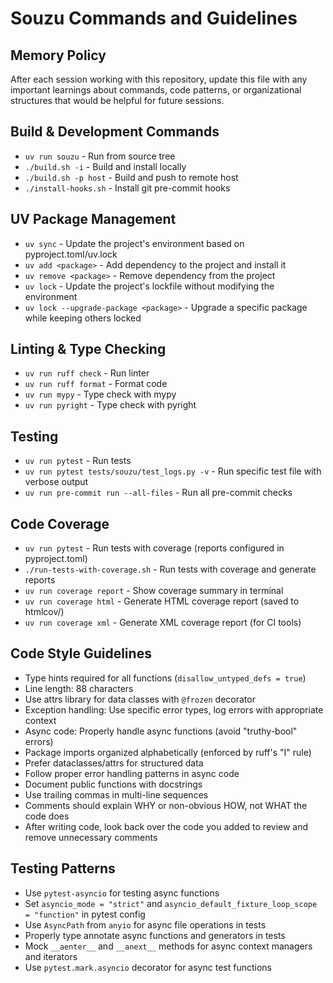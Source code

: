 # Souzu Commands and Guidelines

## Memory Policy
After each session working with this repository, update this file with any important learnings about commands, code patterns, or organizational structures that would be helpful for future sessions.

## Build & Development Commands
- `uv run souzu` - Run from source tree
- `./build.sh -i` - Build and install locally
- `./build.sh -p host` - Build and push to remote host
- `./install-hooks.sh` - Install git pre-commit hooks

## UV Package Management
- `uv sync` - Update the project's environment based on pyproject.toml/uv.lock
- `uv add <package>` - Add dependency to the project and install it
- `uv remove <package>` - Remove dependency from the project
- `uv lock` - Update the project's lockfile without modifying the environment
- `uv lock --upgrade-package <package>` - Upgrade a specific package while keeping others locked

## Linting & Type Checking
- `uv run ruff check` - Run linter
- `uv run ruff format` - Format code
- `uv run mypy` - Type check with mypy
- `uv run pyright` - Type check with pyright

## Testing
- `uv run pytest` - Run tests
- `uv run pytest tests/souzu/test_logs.py -v` - Run specific test file with verbose output
- `uv run pre-commit run --all-files` - Run all pre-commit checks

## Code Coverage
- `uv run pytest` - Run tests with coverage (reports configured in pyproject.toml)
- `./run-tests-with-coverage.sh` - Run tests with coverage and generate reports
- `uv run coverage report` - Show coverage summary in terminal
- `uv run coverage html` - Generate HTML coverage report (saved to htmlcov/)
- `uv run coverage xml` - Generate XML coverage report (for CI tools)

## Code Style Guidelines
- Type hints required for all functions (`disallow_untyped_defs = true`)
- Line length: 88 characters
- Use attrs library for data classes with `@frozen` decorator
- Exception handling: Use specific error types, log errors with appropriate context
- Async code: Properly handle async functions (avoid "truthy-bool" errors)
- Package imports organized alphabetically (enforced by ruff's "I" rule)
- Prefer dataclasses/attrs for structured data
- Follow proper error handling patterns in async code
- Document public functions with docstrings
- Use trailing commas in multi-line sequences
- Comments should explain WHY or non-obvious HOW, not WHAT the code does
- After writing code, look back over the code you added to review and remove unnecessary comments

## Testing Patterns
- Use `pytest-asyncio` for testing async functions
- Set `asyncio_mode = "strict"` and `asyncio_default_fixture_loop_scope = "function"` in pytest config
- Use `AsyncPath` from `anyio` for async file operations in tests
- Properly type annotate async functions and generators in tests
- Mock `__aenter__` and `__anext__` methods for async context managers and iterators
- Use `pytest.mark.asyncio` decorator for async test functions
